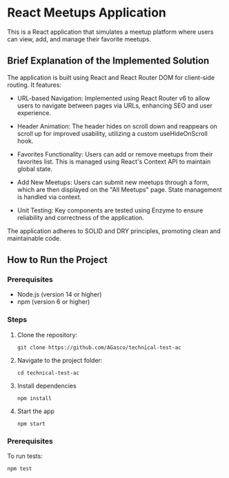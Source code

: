 # React Meetups Application

This is a React application that simulates a meetup platform where users can view, add, and manage their favorite meetups.

## Brief Explanation of the Implemented Solution

The application is built using React and React Router DOM for client-side routing. It features:

- URL-based Navigation: Implemented using React Router v6 to allow users to navigate between pages via URLs, enhancing SEO and user experience.

- Header Animation: The header hides on scroll down and reappears on scroll up for improved usability, utilizing a custom useHideOnScroll hook.

- Favorites Functionality: Users can add or remove meetups from their favorites list. This is managed using React's Context API to maintain global state.

- Add New Meetups: Users can submit new meetups through a form, which are then displayed on the "All Meetups" page. State management is handled via context.

- Unit Testing: Key components are tested using Enzyme to ensure reliability and correctness of the application.

The application adheres to SOLID and DRY principles, promoting clean and maintainable code.

## How to Run the Project

### Prerequisites

- Node.js (version 14 or higher)
- npm (version 6 or higher)

### Steps

1. Clone the repository:
   
   ```
   git clone https://github.com/AGasco/technical-test-ac
   ```

3. Navigate to the project folder:
   
   ```
   cd technical-test-ac
   ```

5. Install dependencies
   
   ```
   npm install
   ```

7. Start the app
   
   ```
   npm start
   ```

### Prerequisites

To run tests:

```
npm test
```

